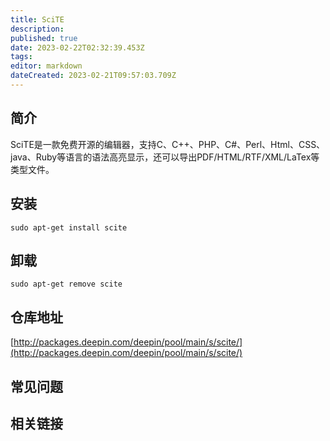 ```yaml
---
title: SciTE
description: 
published: true
date: 2023-02-22T02:32:39.453Z
tags: 
editor: markdown
dateCreated: 2023-02-21T09:57:03.709Z
---
```


## 简介

SciTE是一款免费开源的编辑器，支持C、C++、PHP、C#、Perl、Html、CSS、java、Ruby等语言的语法高亮显示，还可以导出PDF/HTML/RTF/XML/LaTex等类型文件。

## 安装

`sudo apt-get install scite`

## 卸载

`sudo apt-get remove scite`

## 仓库地址

[http://packages.deepin.com/deepin/pool/main/s/scite/](http://packages.deepin.com/deepin/pool/main/s/scite/)

## 常见问题

## 相关链接
